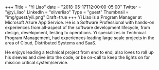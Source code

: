 +++
Title = "Yi Liao"
date = "2018-05-17T12:00:00-05:00"
Twitter = "@yi_liao"
LinkedIn = "oliverliao"
Type = "guest"
Thumbnail = "img/guest/yili.png"
Draft=true
+++
Yi Liao is a Program Manager at Microsoft Azure App Service.  He is a Software Professional with hands-on experiences from all-aspect of the software development lifecycle, from design, development, testing to operations. Yi specializes in Technical Program Management, had experiences leading large scale projects in the area of Cloud, Distributed Systems and SaaS.

He enjoys leading a technical project from end to end, also loves to roll up his sleeves and dive into the code, or be on-call to keep the lights on for mission critical system/service.